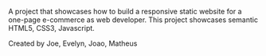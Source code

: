 A project that showcases how to build a responsive static website for a one-page e-commerce as web developer. This project showcases semantic HTML5, CSS3, Javascript.

Created by Joe, Evelyn, Joao, Matheus
